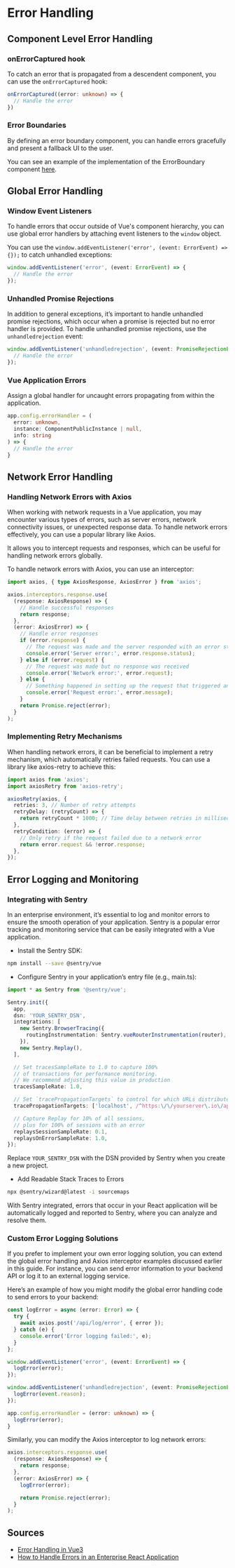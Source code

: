 # Error Handling

## Component Level Error Handling

### onErrorCaptured hook

To catch an error that is propagated from a descendent component, you can use
the `onErrorCaptured` hook:

```typescript
onErrorCaptured((error: unknown) => {
  // Handle the error
})
```

### Error Boundaries

By defining an error boundary component, you can handle errors gracefully and
present a fallback UI to the user.

You can see an example of the implementation of the ErrorBoundary component
[here](../components/error-boundary.md).

## Global Error Handling

### Window Event Listeners

To handle errors that occur outside of Vue's component hierarchy, you can use
global error handlers by attaching event listeners to the `window` object.

You can use the `window.addEventListener('error', (event: ErrorEvent) => {});`
to catch unhandled exceptions:

```typescript
window.addEventListener('error', (event: ErrorEvent) => {
  // Handle the error
});
```

### Unhandled Promise Rejections

In addition to general exceptions, it’s important to handle unhandled promise
rejections, which occur when a promise is rejected but no error handler is
provided. To handle unhandled promise rejections, use the `unhandledrejection`
event:

```typescript
window.addEventListener('unhandledrejection', (event: PromiseRejectionEvent) => {
  // Handle the error
});
```

### Vue Application Errors

Assign a global handler for uncaught errors propagating from within the application.

```typescript
app.config.errorHandler = (
  error: unknown,
  instance: ComponentPublicInstance | null,
  info: string
) => {
  // Handle the error
}
```

## Network Error Handling

### Handling Network Errors with Axios

When working with network requests in a Vue application, you may encounter
various types of errors, such as server errors, network connectivity issues, or
unexpected response data. To handle network errors effectively, you can use a
popular library like Axios.

It allows you to intercept requests and responses, which can be useful for
handling network errors globally.

To handle network errors with Axios, you can use an interceptor:

```typescript
import axios, { type AxiosResponse, AxiosError } from 'axios';

axios.interceptors.response.use(
  (response: AxiosResponse) => {
    // Handle successful responses
    return response;
  },
  (error: AxiosError) => {
    // Handle error responses
    if (error.response) {
      // The request was made and the server responded with an error status
      console.error('Server error:', error.response.status);
    } else if (error.request) {
      // The request was made but no response was received
      console.error('Network error:', error.request);
    } else {
      // Something happened in setting up the request that triggered an error
      console.error('Request error:', error.message);
    }
    return Promise.reject(error);
  }
);
```

### Implementing Retry Mechanisms

When handling network errors, it can be beneficial to implement a retry
mechanism, which automatically retries failed requests. You can use a library
like axios-retry to achieve this:

```typescript
import axios from 'axios';
import axiosRetry from 'axios-retry';

axiosRetry(axios, {
  retries: 3, // Number of retry attempts
  retryDelay: (retryCount) => {
    return retryCount * 1000; // Time delay between retries in milliseconds
  },
  retryCondition: (error) => {
    // Only retry if the request failed due to a network error
    return error.request && !error.response;
  },
});
```

## Error Logging and Monitoring

### Integrating with Sentry

In an enterprise environment, it’s essential to log and monitor errors to
ensure the smooth operation of your application. Sentry is a popular error
tracking and monitoring service that can be easily integrated with a Vue
application.

- Install the Sentry SDK:

```bash
npm install --save @sentry/vue
```

- Configure Sentry in your application’s entry file (e.g., main.ts):

```typescript
import * as Sentry from '@sentry/vue';

Sentry.init({
  app,
  dsn: 'YOUR_SENTRY_DSN',
  integrations: [
    new Sentry.BrowserTracing({
      routingInstrumentation: Sentry.vueRouterInstrumentation(router),
    }),
    new Sentry.Replay(),
  ],

  // Set tracesSampleRate to 1.0 to capture 100%
  // of transactions for performance monitoring.
  // We recommend adjusting this value in production
  tracesSampleRate: 1.0,

  // Set `tracePropagationTargets` to control for which URLs distributed tracing should be enabled
  tracePropagationTargets: ['localhost', /^https:\/\/yourserver\.io\/api/],

  // Capture Replay for 10% of all sessions,
  // plus for 100% of sessions with an error
  replaysSessionSampleRate: 0.1,
  replaysOnErrorSampleRate: 1.0,
});
```

Replace `YOUR_SENTRY_DSN` with the DSN provided by Sentry when you create a new
project.

- Add Readable Stack Traces to Errors

```bash
npx @sentry/wizard@latest -i sourcemaps
```

With Sentry integrated, errors that occur in your React application will be
automatically logged and reported to Sentry, where you can analyze and resolve
them.

### Custom Error Logging Solutions

If you prefer to implement your own error logging solution, you can extend the
global error handling and Axios interceptor examples discussed earlier in this
guide. For instance, you can send error information to your backend API or log
it to an external logging service.

Here’s an example of how you might modify the global error handling code to
send errors to your backend:

```typescript
const logError = async (error: Error) => {
  try {
    await axios.post('/api/log/error', { error });
  } catch (e) {
    console.error('Error logging failed:', e);
  }
};

window.addEventListener('error', (event: ErrorEvent) => {
  logError(error);
});

window.addEventListener('unhandledrejection', (event: PromiseRejectionEvent) => {
  logError(event.reason);
});

app.config.errorHandler = (error: unknown) => {
  logError(error);
}
```

Similarly, you can modify the Axios interceptor to log network errors:

```typescript
axios.interceptors.response.use(
  (response: AxiosResponse) => {
    return response;
  },
  (error: AxiosError) => {
    logError(error);

    return Promise.reject(error);
  }
);
```

## Sources

- [Error Handling in Vue3](https://medium.com/@Chris1993/error-handling-in-vue3-35959512c2cd)
- [How to Handle Errors in an Enterprise React Application](https://asimzaidi.medium.com/how-to-handle-errors-in-an-enterprise-react-application-90efc6202539)